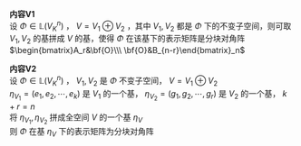 **内容V1**  
设 $\Phi\in\mathbb{L}(V_K^n)$ ， $V=V_1\oplus V_2$ ，其中 $V_1,V_2$ 都是 $\Phi$ 下的不变子空间，则可取 $V_1,V_2$ 的基拼成 $V$ 的基，使得 $\Phi$ 在该基下的表示矩阵是分块对角阵 $\begin{bmatrix}A_r&\bf{O}\\\  
\bf{O}&B_{n-r}\end{bmatrix}_n$  
  
**内容V2**  
设 $\Phi\in\mathbb{L}(V_K^n)$ ， $V_1,V_2$ 是 $\Phi$ 不变子空间， $V=V_1\oplus V_2$  
$\eta_{V_1}=(e_1,e_2,\cdots,e_k)$ 是 $V_1$ 的一个基， $\eta_{V_2}=(g_1,g_2,\cdots,g_r)$ 是 $V_2$ 的一个基， $k+r=n$  
将 $\eta_{V_1},\eta_{V_2}$ 拼成全空间 $V$ 的一个基 $\eta_V$  
则 $\Phi$ 在基 $\eta_V$ 下的表示矩阵为分块对角阵  
